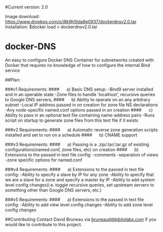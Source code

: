 #Current version: 2.0

Image download: https://www.dropbox.com/s/i8k9h5tda8e0937/dockerdnsv2.0.tar
Installation: 
$docker load < dockerdnsv2.0.tar

docker-DNS
==========

An easy to configure Docker DNS Container for subnetworks created with Docker that requires no knowledge of how to configure the internal Bind service

##Plan:

###v1 Requirements: 
####&nbsp;&nbsp;&nbsp;&nbsp;&nbsp;&nbsp;a) Basic DNS setup:
    -Bind9 server installed and in an operable state 
    -Zone files to handle 'localhost', recursive queries to Google DNS servers, 
####&nbsp;&nbsp;&nbsp;&nbsp;&nbsp;&nbsp;b) Ability to operate on an any arbitrary subnet 
    -Local IP address passed in on creation for zone file NS declarations 
    -Any node-specific named.conf options passed in on creation 
####&nbsp;&nbsp;&nbsp;&nbsp;&nbsp;&nbsp;c) Ability to pass in an optional text file containing name-address pairs 
    -Runs script on startup to generate zone files from this text file if it exists 

###v2 Requirements: 
####&nbsp;&nbsp;&nbsp;&nbsp;&nbsp;&nbsp;a) Automatic reverse zone generation scripts installed and set to run on a schedule 
####&nbsp;&nbsp;&nbsp;&nbsp;&nbsp;&nbsp;b) CNAME support

###v3 Requirements: 
####&nbsp;&nbsp;&nbsp;&nbsp;&nbsp;&nbsp;a) Passing in a .zip/.tar/.tar.gz of existing configurations(named.conf, zone files, etc) on creation 
####&nbsp;&nbsp;&nbsp;&nbsp;&nbsp;&nbsp;b) Extensions to the passed in text file config: 
    -comments
    -separation of views
    -zone specific options for named.conf 

###v4 Requirements: 
####&nbsp;&nbsp;&nbsp;&nbsp;&nbsp;&nbsp;a) Extensions to the passed in text file config:
    -Ability to specify a slave by IP for any zone
     -Ability to specify that we are a slave for a zone and specify a master by IP
     -Ability to add system level config changes(i.e. toggle recursive queries, set upstream servers to something other than Google DNS servers, etc.) 

###v5 Requirements: 
####&nbsp;&nbsp;&nbsp;&nbsp;&nbsp;&nbsp;a) Extensions to the passed in text file config:
    -Ability to add view level config changes 
    -Ability to add zone level config changes 
    
##Contributing
    Contact David Bruneau via bruneaud@bibliolabs.com if you would like to contribute to this project.
